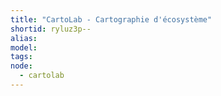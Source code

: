 ```yaml
---
title: "CartoLab - Cartographie d'écosystème"
shortid: ryluz3p--
alias:
model:
tags:
node: 
  - cartolab
---
```

